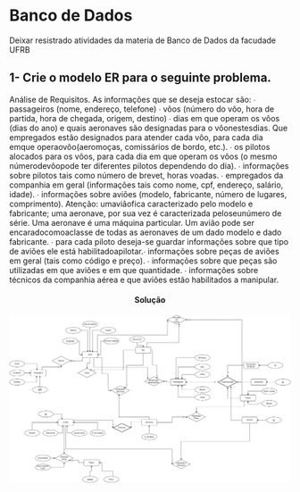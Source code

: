 # Banco de Dados
 Deixar resistrado atividades da materia de Banco de Dados da facudade UFRB

 ## 1- Crie o modelo ER para o seguinte problema.
Análise de Requisitos. As informações que se deseja estocar são: 
∙ passageiros (nome, endereço, telefone) 
∙ vôos (número do vôo, hora de partida, hora de chegada, origem, destino) 
∙ dias em que operam os vôos (dias do ano) e quais aeronaves são designadas para o vôonestesdias. Que empregados estão designados para atender cada vôo, para cada dia emque operaovôo(aeromoças, comissários de bordo, etc.). 
∙ os pilotos alocados para os vôos, para cada dia em que operam os vôos (o mesmo númerodevôopode ter diferentes pilotos dependendo do dia). 
∙ informações sobre pilotos tais como número de brevet, horas voadas. 
∙ empregados da companhia em geral (informações tais como nome, cpf, endereço, salário, idade). ∙ informações sobre aviões (modelo, fabricante, número de lugares, comprimento). Atenção: umaviãofica caracterizado pelo modelo e fabricante; uma aeronave, por sua vez é caracterizada peloseunúmero de série. Uma aeronave é uma máquina particular. Um avião pode ser encaradocomoaclasse de todas as aeronaves de um dado modelo e dado fabricante. 
∙ para cada piloto deseja-se guardar informações sobre que tipo de aviões ele está habilitadoapilotar.∙ informações sobre peças de aviões em geral (tais como código e preço). 
∙ informações sobre que peças são utilizadas em que aviões e em que quantidade. ∙ informações sobre técnicos da companhia aérea e que aviões estão habilitados a manipular. 

<h4 align="center" color="red"> Solução </h4>
<img src="https://github.com/LucianoSabino/Banco-de-Dados/blob/main/Lista_3/Fotos/Q1.drawio.png?raw=true">
